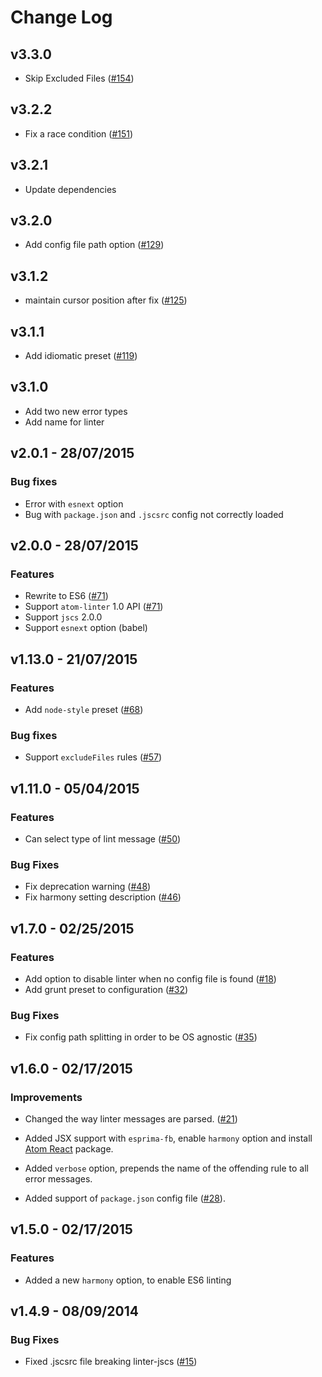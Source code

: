 # Change Log

## v3.3.0

*   Skip Excluded Files ([#154](https://github.com/AtomLinter/linter-jscs/pull/154))

## v3.2.2

*   Fix a race condition ([#151](https://github.com/AtomLinter/linter-jscs/pull/151))

## v3.2.1

*   Update dependencies

## v3.2.0

*   Add config file path option ([#129](https://github.com/AtomLinter/linter-jscs/pull/129))

## v3.1.2

*   maintain cursor position after fix ([#125](https://github.com/AtomLinter/linter-jscs/pull/125))

## v3.1.1

*   Add idiomatic preset ([#119](https://github.com/AtomLinter/linter-jscs/pull/119))

## v3.1.0

*   Add two new error types
*   Add name for linter

## v2.0.1 - 28/07/2015

### Bug fixes

*   Error with `esnext` option
*   Bug with `package.json` and `.jscsrc` config not correctly loaded

## v2.0.0 - 28/07/2015

### Features

*   Rewrite to ES6 ([#71](https://github.com/AtomLinter/linter-jscs/pull/71))
*   Support `atom-linter` 1.0 API ([#71](https://github.com/AtomLinter/linter-jscs/pull/71))
*   Support `jscs` 2.0.0
*   Support `esnext` option (babel)

## v1.13.0 - 21/07/2015

### Features

*   Add `node-style` preset ([#68](https://github.com/AtomLinter/linter-jscs/pull/68))

### Bug fixes

*   Support `excludeFiles` rules ([#57](https://github.com/AtomLinter/linter-jscs/pull/57))

## v1.11.0 - 05/04/2015

### Features

*   Can select type of lint message ([#50](https://github.com/AtomLinter/linter-jscs/pull/50))

### Bug Fixes

*   Fix deprecation warning ([#48](https://github.com/AtomLinter/linter-jscs/pull/48))
*   Fix harmony setting description ([#46](https://github.com/AtomLinter/linter-jscs/pull/46))

## v1.7.0 - 02/25/2015

### Features

*   Add option to disable linter when no config file is found ([#18](https://github.com/AtomLinter/linter-jscs/issues/18))
*   Add grunt preset to configuration ([#32](https://github.com/AtomLinter/linter-jscs/pull/32))

### Bug Fixes

*   Fix config path splitting in order to be OS agnostic ([#35](https://github.com/AtomLinter/linter-jscs/pull/35))

## v1.6.0 - 02/17/2015

### Improvements

*   Changed the way linter messages are parsed. ([#21](https://github.com/AtomLinter/linter-jscs/pull/21))

*   Added JSX support with `esprima-fb`, enable `harmony` option and install [Atom React](http://orktes.github.io/atom-react/) package.

*   Added `verbose` option, prepends the name of the offending rule to all
    error messages.

*   Added support of `package.json` config file ([#28](https://github.com/AtomLinter/linter-jscs/issues/28)).

## v1.5.0 - 02/17/2015

### Features

*   Added a new `harmony` option, to enable ES6 linting

## v1.4.9 - 08/09/2014

### Bug Fixes

*   Fixed .jscsrc file breaking linter-jscs ([#15](https://github.com/AtomLinter/linter-jscs/issues/15))
